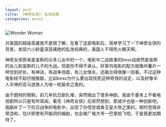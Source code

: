 ```yaml
---
layout: post
title: 《神奇女侠》：乱改经典
categories: movie
---
```


![Wonder Woman](https://img3.doubanio.com/view/movie_poster_cover/lpst/public/p2460006593.webp)

对美国的超级英雄我不是很了解，在看了这部电影后，简单学习了一下神奇女侠的背景，发现六小龄童深恶痛绝的乱改经典的，美国人干得热火朝天啊。

神奇女侠原来是宙斯的众多儿女中的一个，电影中二战故事的boss战居然是宙斯的女儿和宙斯的儿子的大战。但是你不得不承认，好莱坞电影的配方就像炸薯片一样恰到好处，有神话，有战争场面，有儿女情长，还融合得很像一回事。不过这种电影经不起仔细推敲，比如boss为什么要出现找死这种奇怪的设定，以及好像半人半神的亚马逊族人为啥一枪毙命之类的。

由于题材的限制，前几年抗日剧扎堆，突然搞出了很多神剧，我由于基本上不看电视剧所以只是有所耳闻，看完《神奇女侠》后突然想到，那或许也是一种创新吧。我脑补了一下抗日战争的电影中，出现了孙悟空或者玉皇大帝之类的，顿时觉得非常违和，估计即使有开脑洞的编剧，也会被广电大爷一巴掌拍飞吧。于是我更加期待了。